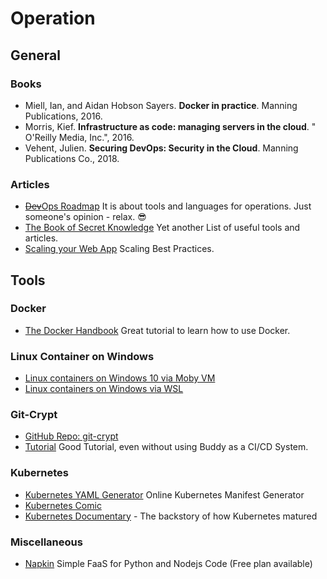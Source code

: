 # Operation

## General

### Books

- Miell, Ian, and Aidan Hobson Sayers. __Docker in practice__. Manning Publications, 2016.
- Morris, Kief. __Infrastructure as code: managing servers in the cloud__. " O'Reilly Media, Inc.", 2016.
- Vehent, Julien. __Securing DevOps: Security in the Cloud__. Manning Publications Co., 2018.

### Articles

- [~~Dev~~Ops Roadmap](https://roadmap.sh/devops) It is about tools and languages for operations. Just someone's opinion - relax. 😎
- [The Book of Secret Knowledge](https://github.com/trimstray/the-book-of-secret-knowledge) Yet another List of useful tools and articles.
- [Scaling your Web App](https://blog.hartleybrody.com/scale-load/) Scaling Best Practices.

## Tools

### Docker

- [The Docker Handbook](https://www.freecodecamp.org/news/the-docker-handbook/) Great tutorial to learn how to use Docker.

### Linux Container on Windows

- [Linux containers on Windows 10 via Moby VM](https://docs.microsoft.com/en-us/virtualization/windowscontainers/deploy-containers/linux-containers)
- [Linux containers on Windows via WSL](https://docs.microsoft.com/en-us/windows/wsl/tutorials/wsl-containers)

### Git-Crypt

- [GitHub Repo: git-crypt](https://github.com/AGWA/git-crypt)
- [Tutorial](https://buddy.works/guides/git-crypt) Good Tutorial, even without using Buddy as a CI/CD System.

### Kubernetes

- [Kubernetes YAML Generator](https://k8syaml.com/) Online Kubernetes Manifest Generator
- [Kubernetes Comic](https://cloud.google.com/kubernetes-engine/kubernetes-comic)
- [Kubernetes Documentary](https://www.youtube.com/watch?v=BE77h7dmoQU) - The backstory of how Kubernetes matured


### Miscellaneous
- [Napkin](https://www.napkin.io/) Simple FaaS for Python and Nodejs Code (Free plan available)
